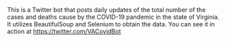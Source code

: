 This is a Twitter bot that posts daily updates of the total number of the cases and deaths cause by the COVID-19 pandemic in the state of Virginia. It utilizes BeautifulSoup and Selenium to obtain the data. You can see it in action at https://twitter.com/VACovidBot